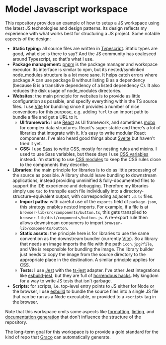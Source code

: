 # Model Javascript workspace

This repository provides an example of how to setup a JS workspace using the latest JS technologies and design patterns. Its design reflects my experience with what works best for structuring a JS project. Some notable aspects of the design:

* **Static typing:** all source files are written in [Typescript]. Static types are good, what else is there to say? And the JS community has coalesced around Typescript, so that's what I use.
* **Package management:** [pnpm] is the package manager and workspace executor. Its interface is similar to npm, but its nested/symlinked node_modules structure is a lot more sane. It helps catch errors where package A can use package B without listing B as a dependency (because B is a transitive dependency of a listed dependency C). It also reduces the disk usage of node_modules directories.
* **Websites:** the main principle for websites is to provide as little configuration as possible, and specify everything within the TS source files. I use [Vite] for bundling since it provides a number of nice conventions for this purpose, e.g. adding `?url` to an import path to bundle a file and get a URL to it.
    * **UI framework:** I use [React] as  UI framework, and sometimes [mobx] for complex data structures. React's super stable and there's a lot of libraries that integrate with it. It's easy to write modular React components. I've also heard good things about [Svelte] but haven't tried it yet.
    * **CSS:** I use [Sass] to write CSS, mostly for nesting rules and mixins. I used to use Sass variables, but these days I use [CSS variables] instead. I'm starting to use [CSS modules] to keep the CSS rules close to the components they describe.
* **Libraries:** the main principle for libraries is to do as little processing of the source as possible. A library should leave bundling to downstream applications, instead providing unminified & fully-documented files to support the IDE experience and debugging. Therefore my libraries simply use `tsc` to transpile each file individually into a directory-structure-equivalent output, with corresponding adjacent `.d.ts` files.
    * **Import paths:** with careful use of the `exports` field of `package.json`, this strategy enables nested imports. For example, if a file is at `browser-lib/src/components/button.ts`, this gets transpiled to `browser-lib/dist/components/button.js`. A re-export rule then allows downstream consumers to import `browser-lib/components/button`.
    * **Static assets:** the principle here is for libraries to use the same convention as the downstream bundler (currently [Vite]). So a library that needs an image imports the file with the path `icon.jpg?file`, and Vite is responsible for bundling the image. The library builder just needs to copy the image from the source directory to the appropriate place in the destination. A similar principle applies for CSS.
    * **Tests:** I use [Jest] with the [ts-jest] adapter. I've other Jest integrations like [esbuild-jest], but they are full of [horrendous hacks][jest-hack]. My kingdom for a way to write JS tests that isn't garbage.
* **Scripts:** for scripts, i.e. top-level entry points to JS either for Node or the browser, I use [esbuild] to bundle the source files into a single JS file that can be run as a Node executable, or provided to a `<script>` tag in the browser.

Note that this workspace omits some aspects like [formatting](https://prettier.io/), [linting](https://eslint.org/), and [documentation generation](https://typedoc.org/) that don't influence the structure of the repository.

The long-term goal for this workspace is to provide a gold standard for the kind of repo that [Graco] can automatically generate. 

[CSS variables]: https://developer.mozilla.org/en-US/docs/Web/CSS/Using_CSS_custom_properties
[Svelte]: https://svelte.dev/
[Vite]: https://vitejs.dev/
[Typescript]: https://www.typescriptlang.org/
[Sass]: https://sass-lang.com/
[React]: https://reactjs.org/
[pnpm]: https://pnpm.io/
[mobx]: https://mobx.js.org/README.html
[Jest]: https://jestjs.io/
[CSS modules]: https://github.com/css-modules/css-modules
[esbuild]: https://esbuild.github.io/
[ts-jest]: https://kulshekhar.github.io/ts-jest/
[esbuild-jest]: https://github.com/aelbore/esbuild-jest
[jest-hack]: https://twitter.com/wcrichton/status/1525655175335014400
[Graco]: https://github.com/willcrichton/graco/
